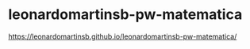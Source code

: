 # leonardomartinsb-pw-matematica

https://leonardomartinsb.github.io/leonardomartinsb-pw-matematica/

